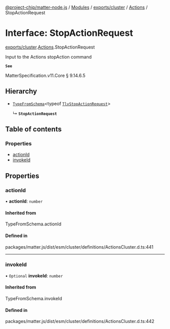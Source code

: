 [@project-chip/matter-node.js](../README.md) / [Modules](../modules.md) / [exports/cluster](../modules/exports_cluster.md) / [Actions](../modules/exports_cluster.Actions.md) / StopActionRequest

# Interface: StopActionRequest

[exports/cluster](../modules/exports_cluster.md).[Actions](../modules/exports_cluster.Actions.md).StopActionRequest

Input to the Actions stopAction command

**`See`**

MatterSpecification.v11.Core § 9.14.6.5

## Hierarchy

- [`TypeFromSchema`](../modules/exports_tlv.md#typefromschema)\<typeof [`TlvStopActionRequest`](../modules/exports_cluster.Actions.md#tlvstopactionrequest)\>

  ↳ **`StopActionRequest`**

## Table of contents

### Properties

- [actionId](exports_cluster.Actions.StopActionRequest.md#actionid)
- [invokeId](exports_cluster.Actions.StopActionRequest.md#invokeid)

## Properties

### actionId

• **actionId**: `number`

#### Inherited from

TypeFromSchema.actionId

#### Defined in

packages/matter.js/dist/esm/cluster/definitions/ActionsCluster.d.ts:441

___

### invokeId

• `Optional` **invokeId**: `number`

#### Inherited from

TypeFromSchema.invokeId

#### Defined in

packages/matter.js/dist/esm/cluster/definitions/ActionsCluster.d.ts:442
